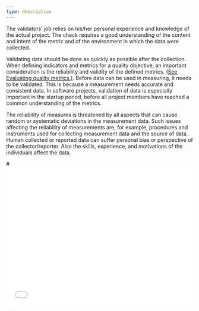 ```yaml
---
type: description
---
```

The validators’ job relies on his/her personal experience and knowledge of the actual project. The check requires a good understanding of the content and intent of the metric and of the environment in which the data were collected. 

Validating data should be done as quickly as possible after the collection. When defining indicators and metrics for a quality objective, an important consideration is the reliability and validity of the defined metrics. <a class="inline flyer-link" href="#Evaluating_quality_metrics"> (See Evaluating quality metrics.)</a>. Before data can be used in measuring, it needs to be validated. This is because a measurement needs accurate and consistent data. In software projects, validation of data is especially important in the startup period, before all project members have reached a common understanding of the metrics. 

The reliability of measures is threatened by all aspects that can cause random or systematic deviations in the measurement data. Such issues affecting the reliability of measurements are, for example, procedures and instruments used for collecting measurement data and the source of data. Human collected or reported data can suffer personal bias or perspective of the collector/reporter. Also the skills, experience, and motivations of the individuals affect the data.

#<embed src="Evaluating_quality_metrics.pdf" width="500" height="375" type='application/pdf'>